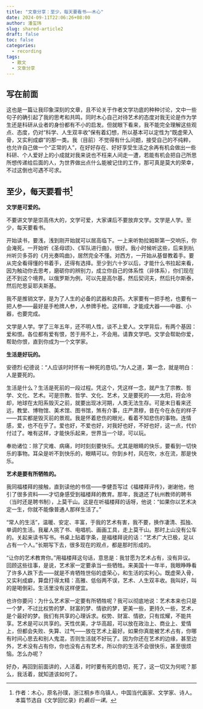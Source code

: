 ```yaml
---
title: "文章分享：至少，每天要看书——木心"
date: 2024-09-11T22:06:26+08:00
author: 潘玺玮
slug: shared-article2
draft: false
toc: false
categories:
  - recording
tags: 
  - 散文
  - 文章分享
---
```

## 写在前面
这也是一篇让我印象深刻的文章，且不论关于作者文学功底的种种讨论，文中一些句子的确引起了我的思考和共鸣，同时木心自己对待艺术的态度对我无论是作为学生还是科研从业者的身份都有不小的启发。但就眼下看来，我不能完全理解这些观点、态度，仍对“科学、人生双丰收”保有着幻想，所以基本可以定性为“既虚荣入骨，又实利成癖”的那一类。我（目前）不觉得有什么问题，接受自己的不纯粹，也允许自己做一个“正常的人”，在好好存在、好好享受生活之余再有机会做出一些科研、个人爱好上的小成就对我来说也不枉来人间走一遭，若能有机会把自己所思所想传递给后面的人，为世界做出点什么能被记住的工作，那可真是莫大的荣幸，不过这倒也可遇不可求。

## 至少，每天要看书[^1]

**文学是可爱的。**

不要讲文学是崇高伟大的，文学可爱，大家课后不要放弃文学。文学是人学。至少，每天要看书。

开始读书，要浅，浅到刚开始就可以居高临下。一上来听勃拉姆斯第一交响乐，你会淹死。一开始听《圣母颂》、《军队进行曲》，很好。我小时候听这些，后来到杭州听贝多芬的《月光奏鸣曲》，居然完全不懂。对西方，一开始从基督教着手。要从完全看得懂的书着手，还得有选择。至少到六十岁以后，才能什么书拉起来看，因为触动你去思考，磨砺你的辨别力，成立你自己的体系性（非体系），你们现在还不到这个境界。以俄罗斯为例，可以先是高尔基，然后契诃夫，然后托尔斯泰，然后陀思妥耶夫斯基。

我不是推销文学，是为了人生的必备的武器和良药。大家要有一把手枪，也要有一把人参——最好是手枪牌人参，人参牌手枪。这样嘛，才能成大器——中器、小器，也要完成。

文学是人学。学了三年五年，还不明人性，谈不上爱人。文学背后，有两个基因：爱和恨。各位都有爱有恨，苦于用不上，不会用。请靠文学吧。文学会帮助你爱，帮助你恨，直到你成为一个文学家。

**生活是好玩的。**

安德烈·纪德说：“人应该时时怀有一种死的恳切。”为人之道，第一念，就是明白：人是要死的。

生活是什么？生活是死前的一段过程。凭这个，凭这样一念，就产生了宗教、哲学、文化、艺术。可是宗教、哲学、文化、艺术，又是要死的——太阳，将会冷却，地球在太阳系毁灭之前，就要出现冰河期，人类无法生存。可是末日看来还远，教堂、博物馆、美术馆、图书馆，煞有介事，庄严肃穆，昔在今在永在的样子——其实都是毁灭前的景观。我是怀着悲伤的眼光，看着不知悲伤的事物。连情感，爱，也不在乎了。爱也好，不爱也好，对我好也好，不好也好，这一点，代价付过了。唯有这样，才能快乐起来，世界当一个球，可以玩。

奉劝诸位：除了灾难、病痛，时时刻刻要快乐。尤其是眼睛的快乐，要看到一切快乐的事物。耳朵是听不到快乐的，眼睛可以。你到乡村，风在吹，水在流，那是快乐。

**艺术是要有所牺牲的。**

我同福楼拜的接触，直到读他的书信——李健吾写过《福楼拜评传》，谢谢他，他引了很多资料——才切身感受到福楼拜的教育。那年，我退还了杭州教师的聘书（当时还是聘书制），上莫干山。这是在听福楼拜的话呀，他说：“如果你以艺术决定一生，你就不能像普通人那样生活了。”

“常人的生活”，温暖、安定、丰富，于我的艺术有害，我不要，换作凄清、孤独、单调的生活。我雇人挑了书、电唱机、画画工具，走上莫干山。那时上山没有公车的。关起来读书写书。书桌上贴着字条，是福楼拜说的话：“艺术广大已极，足以占有一个人。”长期写下去，很多现在的观点，都是那时形成的。

“让你的艺术教育你。”用福楼拜这句话，意思是：我甘愿为艺术占有，没有异议。回顾这些往事，是说，艺术家一定要承当一些牺牲。来美国十一年半，我眼睁睁看了许多人跌下去——就是不肯牺牲世俗的虚荣心，和生活的实利心。既虚荣入骨，又实利成癖，算盘打得太精：高雅、低俗两不误，艺术、人生双丰收。我叫好，叫的是喝倒彩。生活里没有这样便宜。

也许你要问：为什么艺术家一定要有所牺牲呢？我可以彻底地说：艺术本来也只是一个梦，不过比权势的梦、财富的梦、情欲的梦，更美一些，更持久一些，艺术，是个最好的梦。我们有共享的心理诉求。权势、财富、情欲，只有炫耀，不能共享。艺术是可以共享的。天性优美，才华高超，可以放在政治上、商业上、爱情上，但都会失败、失算、过气——放在艺术上最好。如果你真能被艺术占有，你哪有时间心思去和别人鬼混，否则生活就不好玩了。因为你还在艺术的边缘，甚至边外，艺术没有占有你，你也没有占有艺术，所以你的生活不会很快乐，甚至很烦恼。怎么办呢？

好办，再回到前面讲的，人活着，时时要有死的恳切，死了，这一切又为何呢？那么，我活着，就知道该如何了。

[^1]: 作者：木心，原名孙璞，浙江桐乡市乌镇人，中国当代画家、文学家、诗人。本篇节选自《文学回忆录》的*最后一课*。
